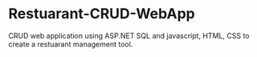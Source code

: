 # Restuarant-CRUD-WebApp
CRUD web application using ASP.NET SQL and javascript, HTML, CSS to create a restuarant management tool.
